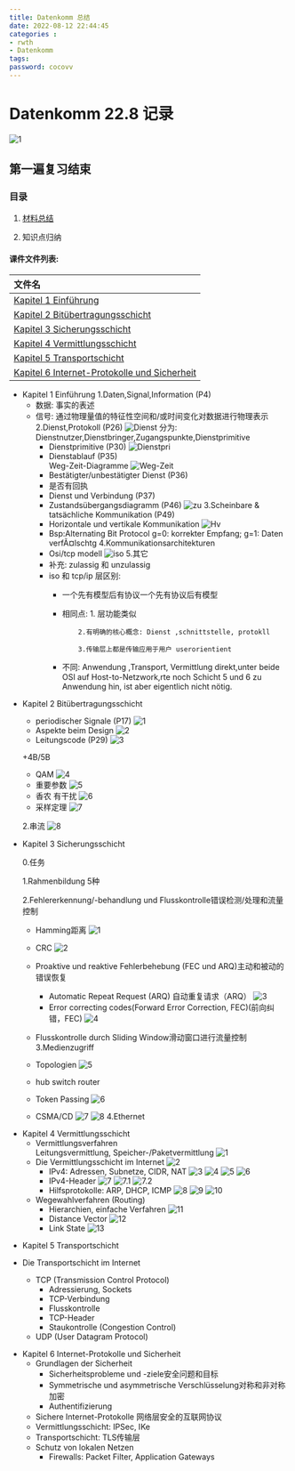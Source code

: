 ```yaml
---
title: Datenkomm 总结
date: 2022-08-12 22:44:45
categories : 
- rwth 
- Datenkomm
tags:
password: cocovv
---
```

# Datenkomm 22.8 记录
![1](https://github.com/qqxy8/tuchuang/blob/main/006DgsQsly1ftjxmwkbtyj30ub11unpd.jpg?raw=true )
## 第一遍复习结束
### 目录
 1. [材料总结](https://github.com/qqxy8/rwth)
  
 2. 知识点归纳

#### 课件文件列表:
| 文件名   |  
| :----    | 
|  [Kapitel 1 Einführung](#1)                          |
|  [Kapitel 2 Bitübertragungsschicht](#2)              |   
|  [Kapitel 3 Sicherungsschicht](#3)                   |   
|  [Kapitel 4 Vermittlungsschicht](#4)                 |   
|  [Kapitel 5 Transportschicht](#5)                    |   
|  [Kapitel 6 Internet-Protokolle und Sicherheit](#6)  |   

<p id= "1"></p>

- Kapitel 1 Einführung
  1.Daten,Signal,Information (P4)
    * 数据: 事实的表述  
    * 信号: 通过物理量值的特征性空间和/或时间变化对数据进行物理表示
  2.Dienst,Protokoll (P26)
    ![Dienst](./Datenkomm%E6%80%BB%E7%BB%93/k1/Dienst.PNG)
    分为: Dienstnutzer,Dienstbringer,Zugangspunkte,Dienstprimitive
      * Dienstprimitive (P30)
    ![Dienstpri](./Datenkomm%E6%80%BB%E7%BB%93/k1/Dienstpri.PNG)
      * Dienstablauf (P35)  
    Weg-Zeit-Diagramme
    ![Weg-Zeit](./Datenkomm%E6%80%BB%E7%BB%93/k1/Weg-Zeit.PNG)
      - Bestätigter/unbestätigter Dienst (P36)
      * 是否有回执
      - Dienst und Verbindung (P37)
      - Zustandsübergangsdiagramm (P46)
      ![zu](./Datenkomm%E6%80%BB%E7%BB%93/k1/Zustand.PNG)
  3.Scheinbare & tatsächliche Kommunikation (P49)
      - Horizontale und vertikale Kommunikation
    ![Hv](./Datenkomm%E6%80%BB%E7%BB%93/k1/Hv.PNG)
      - Bsp:Alternating Bit Protocol
    g=0: korrekter Empfang; g=1: Daten verfÃ¤lschtg
  4.Kommunikationsarchitekturen
      - Osi/tcp modell
    ![iso](./Datenkomm%E6%80%BB%E7%BB%93/k1/osi.PNG)
  5.其它
      - 补充: zulassig 和 unzulassig
      - iso 和 tcp/ip 层区别:
          - 一个先有模型后有协议一个先有协议后有模型
          - 相同点: 1. 层功能类似

                    2.有明确的核心概念: Dienst ,schnittstelle, protokll

                    3.传输层上都是传输应用于用户 userorientient
          - 不同: Anwendung ,Transport, Vermittlung direkt,unter beide OSI auf Host-to-Netzwork,rte noch Schicht 5 und 6 zu Anwendung hin, ist aber eigentlich nicht nötig.

  
  

<p id= "2"></p>

- Kapitel 2 Bitübertragungsschicht
   -  periodischer Signale (P17)
   ![1](./Datenkomm%E6%80%BB%E7%BB%93/k2/per.PNG)
   - Aspekte beim Design
    ![2](./Datenkomm%E6%80%BB%E7%BB%93/k2/Asp.PNG)
   - Leitungscode (P29)
    ![3](./Datenkomm%E6%80%BB%E7%BB%93/k2/code.PNG)

   +4B/5B
   - QAM
    ![4](./Datenkomm%E6%80%BB%E7%BB%93/k2/QAM.PNG)
   - 重要参数
    ![5](./Datenkomm%E6%80%BB%E7%BB%93/k2/par.PNG)
   - 香农 有干扰
    ![6](./Datenkomm%E6%80%BB%E7%BB%93/k2/xiangning.PNG)
   - 采样定理
    ![7](./Datenkomm%E6%80%BB%E7%BB%93/k2/caiyang.PNG)

  2.串流
  ![8](./Datenkomm%E6%80%BB%E7%BB%93/k2/chuan.PNG)



<p id= "3"></p>

- Kapitel 3 Sicherungsschicht


  0.任务

  1.Rahmenbildung 5种

  2.Fehlererkennung/-behandlung und Flusskontrolle错误检测/处理和流量控制
  - Hamming距离
    ![1](./Datenkomm%E6%80%BB%E7%BB%93/k3/Q-L-K.PNG)
  - CRC
    ![2](./Datenkomm%E6%80%BB%E7%BB%93/k3/crc.PNG)
  - Proaktive und reaktive Fehlerbehebung (FEC und ARQ)主动和被动的错误恢复
    - Automatic Repeat Request (ARQ) 自动重复请求（ARQ）
      ![3](./Datenkomm%E6%80%BB%E7%BB%93/k3/arq.PNG)
    - Error correcting codes(Forward Error Correction, FEC)(前向纠错，FEC)
      ![4](./Datenkomm%E6%80%BB%E7%BB%93/k3/fec.PNG)
  - Flusskontrolle durch Sliding Window滑动窗口进行流量控制
  3.Medienzugriff
  - Topologien
  ![5](./Datenkomm%E6%80%BB%E7%BB%93/k3/verbindung.PNG)
  - hub switch router

  - Token Passing
  ![6](./Datenkomm%E6%80%BB%E7%BB%93/k3/token.PNG)
  - CSMA/CD
  ![7](./Datenkomm%E6%80%BB%E7%BB%93/k3/csma1.PNG)
  ![8](./Datenkomm%E6%80%BB%E7%BB%93/k3/csma2.PNG)
  4.Ethernet


<p id= "4"></p>

- Kapitel 4 Vermittlungsschicht
  - Vermittlungsverfahren  
    Leitungsvermittlung, Speicher-/Paketvermittlung
    ![1](./Datenkomm%E6%80%BB%E7%BB%93/k4/vermittlung.PNG)
  - Die Vermittlungsschicht im Internet 
    ![2](./Datenkomm%E6%80%BB%E7%BB%93/k4/ipv4.PNG)
    - IPv4: Adressen, Subnetze, CIDR, NAT
  	  ![3](./Datenkomm%E6%80%BB%E7%BB%93/k4/adressklassen.PNG)
      ![4](./Datenkomm%E6%80%BB%E7%BB%93/k4/CIDR.PNG)
      ![5](./Datenkomm%E6%80%BB%E7%BB%93/k4/nat.PNG)
      ![6](./Datenkomm%E6%80%BB%E7%BB%93/k4/nat-bsp.PNG)
    - IPv4-Header
      ![7](./Datenkomm%E6%80%BB%E7%BB%93/k4/ip1.PNG)
      ![7.1](./Datenkomm%E6%80%BB%E7%BB%93/k4/ip2.PNG)
      ![7.2](./Datenkomm%E6%80%BB%E7%BB%93/k4/ip3.PNG)
    - Hilfsprotokolle: ARP, DHCP, ICMP
      ![8](./Datenkomm%E6%80%BB%E7%BB%93/k4/arp.PNG)
      ![9](./Datenkomm%E6%80%BB%E7%BB%93/k4/dhcp.PNG)
      ![10](./Datenkomm%E6%80%BB%E7%BB%93/k4/icmp.PNG)
  - Wegewahlverfahren (Routing)
    - Hierarchien, einfache Verfahren
      ![11]()
    - Distance Vector
      ![12]()
    - Link State
      ![13]()
<p id= "5"></p>

- Kapitel 5 Transportschicht

- Die Transportschicht im Internet
  - TCP (Transmission Control Protocol)
    - Adressierung, Sockets
    - TCP-Verbindung
    - Flusskontrolle
    - TCP-Header
    - Staukontrolle (Congestion Control)
  - UDP (User Datagram Protocol)
<p id= "6"></p>

- Kapitel 6 Internet-Protokolle und Sicherheit
  - Grundlagen der Sicherheit
    -	Sicherheitsprobleme und -ziele安全问题和目标
    -	Symmetrische und asymmetrische Verschlüsselung对称和非对称加密
    -	Authentifizierung
  -  Sichere Internet-Protokolle 网络层安全的互联网协议
    - Vermittlungsschicht: IPSec, IKe
    - Transportschicht: TLS传输层
  - Schutz von lokalen Netzen
    - Firewalls: Packet Filter, Application Gateways
